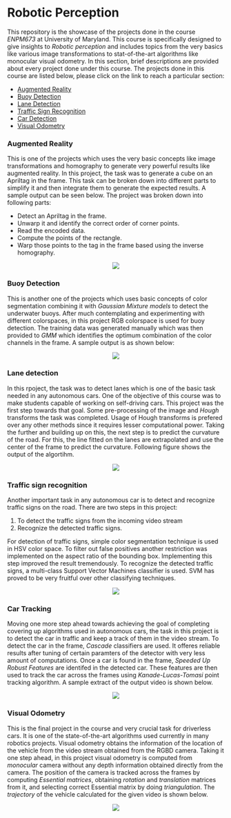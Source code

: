 # Robotic Perception

This repository is the showcase of the projects done in the course *ENPM673* at University of Maryland. This course is specifically designed to give insights to *Robotic perception* and includes topics from the very basics like various image transformations to stat-of-the-art algorithms like monocular visual odometry. In this section, brief descriptions are provided about every project done under this course. The projects done in this course are listed below, please click on the link to reach a particular section:
  
  * [Augmented Reality](https://github.com/raviBhadeshiya/robotic_perception#augmented-reality)
  * [Buoy Detection](https://github.com/raviBhadeshiya/robotic_perception#buoy-detection)
  * [Lane Detection](https://github.com/raviBhadeshiya/robotic_perception#lane-detection)
  * [Traffic Sign Recognition](https://github.com/raviBhadeshiya/robotic_perception#traffic-sign-recognition)
  * [Car Detection](https://github.com/raviBhadeshiya/robotic_perception#car-tracking)
  * [Visual Odometry](https://github.com/raviBhadeshiya/robotic_perception#visual-odometry)

### Augmented Reality

This is one of the projects which uses the very basic concepts like image transformations and homography to generate very powerful results like augmented reality. In this project, the task was to generate a cube on an Apriltag in the frame. This task can be broken down into different parts to simplify it and then integrate them to generate the expected results. A sample output can be seen below. The project was broken down into following parts:
  
  * Detect an Apriltag in the frame.
  * Unwarp it and identify the correct order of corner points.
  * Read the encoded data.
  * Compute the points of the rectangle.
  * Warp those points to the tag in the frame based using the inverse homography.
  
<p align="center">
<img src="https://github.com/raviBhadeshiya/robotic_perception/blob/master/_output/augmented_cube.gif">
</p>
  
### Buoy Detection
  
This is another one of the projects which uses basic concepts of color segmentation combining it with *Gaussian Mixture models* to detect the underwater buoys. After much contemplating and experimenting with different colorspaces, in this project RGB colorspace is used for buoy detection. The training data was generated manually which was then provided to *GMM* which identifies the optimum combination of the color channels in the frame. A sample output is as shown below:

<p align="center">
<img src="https://github.com/raviBhadeshiya/robotic_perception/blob/master/_output/bouy_detection.gif">
</p>

### Lane detection 

In this rpoject, the task was to detect lanes which is one of the basic task needed in any autonomous cars. One of the objective of this course was to make students capable of working on self-driving cars. This project was the first step towards that goal. Some pre-processing of the image and *Hough* transforms the task was completed. Usage of Hough transforms is prefered over any other methods since it requires lesser computational power. Taking the further and building up on this, the next step is to predict the curvature of the road. For this, the line fitted on the lanes are extrapolated and use the center of the frame to predict the curvature. Following figure shows the output of the algortihm. 

<p align="center">
<img src="https://github.com/raviBhadeshiya/robotic_perception/blob/master/_output/lane_detection.gif">
</p>

### Traffic sign recognition

Another important task in any autonomous car is to detect and recognize traffic signs on the road. There are two steps in this project:
  1. To detect the traffic signs from the incoming video stream
  2. Recognize the detected traffic signs.

For detection of traffic signs, simple color segmentation technique is used in HSV color space. To filter out false positives another restriction was implemented on the aspect ratio of the bounding box. Implementing this step improved the result tremendously. To recognize the detected traffic signs, a multi-class Support Vector Machines classifier is used. SVM has proved to be very fruitful over other classifying techniques. 

<p align="center">
<img src="https://github.com/raviBhadeshiya/robotic_perception/blob/master/_output/trafic_sign_detection.gif">
</p>

### Car Tracking

Moving one more step ahead towards achieving the goal of completing covering up algorithms used in autonomous cars, the task in this project is to detect the car in traffic and keep a track of them in the video stream. To detect the car in the frame, *Cascade* classifiers are used. It offeres reliable results after tuning of certain paramters of the detector with very less amount of computations. Once a car is found in the frame, *Speeded Up Robust Features* are identifed in the detected car. These features are then used to track the car across the frames using *Kanade-Lucas-Tomasi* point tracking algorithm. A sample extract of the output video is shown below. 

<p align="center">
<img src="https://github.com/raviBhadeshiya/robotic_perception/blob/master/_output/car_tracking.gif">
</p>

### Visual Odometry

This is the final project in the course and very crucial task for driverless cars. It is one of the state-of-the-art algorithms used currently in many robotics projects. Visual odometry obtains the information of the location of the vehicle from the video stream obtained from the RGBD camera. Taking it one step ahead, in this project visual odometry is computed from *monocular* camera without any depth information obtained directly from the camera. The position of the camera is tracked across the frames by computing *Essential matrices*, obtaining *rotation* and *translation* matrices from it, and selecting correct Essential matrix by doing *triangulation*. The *trajectory* of the vehicle calculated for the given video is shown below.

<p align="center">
<img src="https://github.com/raviBhadeshiya/robotic_perception/blob/master/Visual_odometry/output/trajectory1.jpg">
</p>

